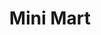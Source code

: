 ---
title: "Mini  Mart"
url: /karachi/mini-mart-lucknow-society-sector-31-e-korangi/
shop: Supermarkt
---